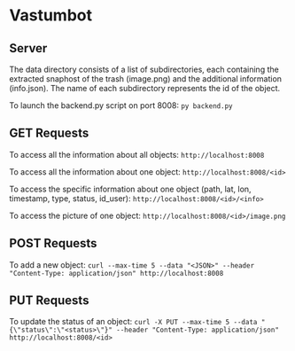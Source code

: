 # Vastumbot

## Server
The data directory consists of a list of subdirectories, each containing the extracted snaphost of the trash (image.png) and the additional information (info.json). The name of each subdirectory represents the id of the object.

To launch the backend.py script on port 8008:
```py backend.py```

## GET Requests
To access all the information about all objects: ```http://localhost:8008```

To access all the information about one object: ```http://localhost:8008/<id>```

To access the specific information about one object (path, lat, lon, timestamp, type, status, id_user): ```http://localhost:8008/<id>/<info>```

To access the picture of one object: ```http://localhost:8008/<id>/image.png```

## POST Requests
To add a new object: ```curl --max-time 5 --data "<JSON>" --header "Content-Type: application/json" http://localhost:8008```

## PUT Requests
To update the status of an object: ```curl -X PUT --max-time 5 --data "{\"status\":\"<status>\"}" --header "Content-Type: application/json" http://localhost:8008/<id>```
